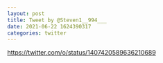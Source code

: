 ```yaml
--- 
layout: post 
title: Tweet by @Steven1__994___ 
date: 2021-06-22 1624390317 
categories: twitter 
--- 
```

https://twitter.com/o/status/1407420589636210689